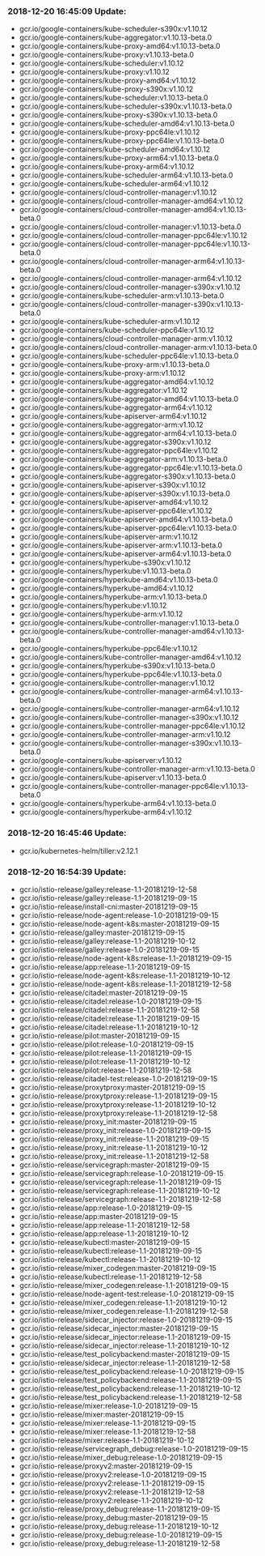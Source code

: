 ### 2018-12-20 16:45:09 Update:

- gcr.io/google-containers/kube-scheduler-s390x:v1.10.12
- gcr.io/google-containers/kube-aggregator:v1.10.13-beta.0
- gcr.io/google-containers/kube-proxy-amd64:v1.10.13-beta.0
- gcr.io/google-containers/kube-proxy:v1.10.13-beta.0
- gcr.io/google-containers/kube-scheduler:v1.10.12
- gcr.io/google-containers/kube-proxy:v1.10.12
- gcr.io/google-containers/kube-proxy-amd64:v1.10.12
- gcr.io/google-containers/kube-proxy-s390x:v1.10.12
- gcr.io/google-containers/kube-scheduler:v1.10.13-beta.0
- gcr.io/google-containers/kube-scheduler-s390x:v1.10.13-beta.0
- gcr.io/google-containers/kube-proxy-s390x:v1.10.13-beta.0
- gcr.io/google-containers/kube-scheduler-amd64:v1.10.13-beta.0
- gcr.io/google-containers/kube-proxy-ppc64le:v1.10.12
- gcr.io/google-containers/kube-proxy-ppc64le:v1.10.13-beta.0
- gcr.io/google-containers/kube-scheduler-amd64:v1.10.12
- gcr.io/google-containers/kube-proxy-arm64:v1.10.13-beta.0
- gcr.io/google-containers/kube-proxy-arm64:v1.10.12
- gcr.io/google-containers/kube-scheduler-arm64:v1.10.13-beta.0
- gcr.io/google-containers/kube-scheduler-arm64:v1.10.12
- gcr.io/google-containers/cloud-controller-manager:v1.10.12
- gcr.io/google-containers/cloud-controller-manager-amd64:v1.10.12
- gcr.io/google-containers/cloud-controller-manager-amd64:v1.10.13-beta.0
- gcr.io/google-containers/cloud-controller-manager:v1.10.13-beta.0
- gcr.io/google-containers/cloud-controller-manager-ppc64le:v1.10.12
- gcr.io/google-containers/cloud-controller-manager-ppc64le:v1.10.13-beta.0
- gcr.io/google-containers/cloud-controller-manager-arm64:v1.10.13-beta.0
- gcr.io/google-containers/cloud-controller-manager-arm64:v1.10.12
- gcr.io/google-containers/cloud-controller-manager-s390x:v1.10.12
- gcr.io/google-containers/kube-scheduler-arm:v1.10.13-beta.0
- gcr.io/google-containers/cloud-controller-manager-s390x:v1.10.13-beta.0
- gcr.io/google-containers/kube-scheduler-arm:v1.10.12
- gcr.io/google-containers/kube-scheduler-ppc64le:v1.10.12
- gcr.io/google-containers/cloud-controller-manager-arm:v1.10.12
- gcr.io/google-containers/cloud-controller-manager-arm:v1.10.13-beta.0
- gcr.io/google-containers/kube-scheduler-ppc64le:v1.10.13-beta.0
- gcr.io/google-containers/kube-proxy-arm:v1.10.13-beta.0
- gcr.io/google-containers/kube-proxy-arm:v1.10.12
- gcr.io/google-containers/kube-aggregator-amd64:v1.10.12
- gcr.io/google-containers/kube-aggregator:v1.10.12
- gcr.io/google-containers/kube-aggregator-amd64:v1.10.13-beta.0
- gcr.io/google-containers/kube-aggregator-arm64:v1.10.12
- gcr.io/google-containers/kube-apiserver-arm64:v1.10.12
- gcr.io/google-containers/kube-aggregator-arm:v1.10.12
- gcr.io/google-containers/kube-aggregator-arm64:v1.10.13-beta.0
- gcr.io/google-containers/kube-aggregator-s390x:v1.10.12
- gcr.io/google-containers/kube-aggregator-ppc64le:v1.10.12
- gcr.io/google-containers/kube-aggregator-arm:v1.10.13-beta.0
- gcr.io/google-containers/kube-aggregator-ppc64le:v1.10.13-beta.0
- gcr.io/google-containers/kube-aggregator-s390x:v1.10.13-beta.0
- gcr.io/google-containers/kube-apiserver-s390x:v1.10.12
- gcr.io/google-containers/kube-apiserver-s390x:v1.10.13-beta.0
- gcr.io/google-containers/kube-apiserver-amd64:v1.10.12
- gcr.io/google-containers/kube-apiserver-ppc64le:v1.10.12
- gcr.io/google-containers/kube-apiserver-amd64:v1.10.13-beta.0
- gcr.io/google-containers/kube-apiserver-ppc64le:v1.10.13-beta.0
- gcr.io/google-containers/kube-apiserver-arm:v1.10.12
- gcr.io/google-containers/kube-apiserver-arm:v1.10.13-beta.0
- gcr.io/google-containers/kube-apiserver-arm64:v1.10.13-beta.0
- gcr.io/google-containers/hyperkube-s390x:v1.10.12
- gcr.io/google-containers/hyperkube:v1.10.13-beta.0
- gcr.io/google-containers/hyperkube-amd64:v1.10.13-beta.0
- gcr.io/google-containers/hyperkube-amd64:v1.10.12
- gcr.io/google-containers/hyperkube-arm:v1.10.13-beta.0
- gcr.io/google-containers/hyperkube:v1.10.12
- gcr.io/google-containers/hyperkube-arm:v1.10.12
- gcr.io/google-containers/kube-controller-manager:v1.10.13-beta.0
- gcr.io/google-containers/kube-controller-manager-amd64:v1.10.13-beta.0
- gcr.io/google-containers/hyperkube-ppc64le:v1.10.12
- gcr.io/google-containers/kube-controller-manager-amd64:v1.10.12
- gcr.io/google-containers/hyperkube-s390x:v1.10.13-beta.0
- gcr.io/google-containers/hyperkube-ppc64le:v1.10.13-beta.0
- gcr.io/google-containers/kube-controller-manager:v1.10.12
- gcr.io/google-containers/kube-controller-manager-arm64:v1.10.13-beta.0
- gcr.io/google-containers/kube-controller-manager-arm64:v1.10.12
- gcr.io/google-containers/kube-controller-manager-s390x:v1.10.12
- gcr.io/google-containers/kube-controller-manager-ppc64le:v1.10.12
- gcr.io/google-containers/kube-controller-manager-arm:v1.10.12
- gcr.io/google-containers/kube-controller-manager-s390x:v1.10.13-beta.0
- gcr.io/google-containers/kube-apiserver:v1.10.12
- gcr.io/google-containers/kube-controller-manager-arm:v1.10.13-beta.0
- gcr.io/google-containers/kube-apiserver:v1.10.13-beta.0
- gcr.io/google-containers/kube-controller-manager-ppc64le:v1.10.13-beta.0
- gcr.io/google-containers/hyperkube-arm64:v1.10.13-beta.0
- gcr.io/google-containers/hyperkube-arm64:v1.10.12
### 2018-12-20 16:45:46 Update:

- gcr.io/kubernetes-helm/tiller:v2.12.1
### 2018-12-20 16:54:39 Update:

- gcr.io/istio-release/galley:release-1.1-20181219-12-58
- gcr.io/istio-release/galley:release-1.1-20181219-09-15
- gcr.io/istio-release/install-cni:master-20181219-09-15
- gcr.io/istio-release/node-agent:release-1.0-20181219-09-15
- gcr.io/istio-release/node-agent-k8s:master-20181219-09-15
- gcr.io/istio-release/galley:master-20181219-09-15
- gcr.io/istio-release/galley:release-1.1-20181219-10-12
- gcr.io/istio-release/galley:release-1.0-20181219-09-15
- gcr.io/istio-release/node-agent-k8s:release-1.1-20181219-09-15
- gcr.io/istio-release/app:release-1.1-20181219-09-15
- gcr.io/istio-release/node-agent-k8s:release-1.1-20181219-10-12
- gcr.io/istio-release/node-agent-k8s:release-1.1-20181219-12-58
- gcr.io/istio-release/citadel:master-20181219-09-15
- gcr.io/istio-release/citadel:release-1.0-20181219-09-15
- gcr.io/istio-release/citadel:release-1.1-20181219-12-58
- gcr.io/istio-release/citadel:release-1.1-20181219-09-15
- gcr.io/istio-release/citadel:release-1.1-20181219-10-12
- gcr.io/istio-release/pilot:master-20181219-09-15
- gcr.io/istio-release/pilot:release-1.0-20181219-09-15
- gcr.io/istio-release/pilot:release-1.1-20181219-09-15
- gcr.io/istio-release/pilot:release-1.1-20181219-10-12
- gcr.io/istio-release/pilot:release-1.1-20181219-12-58
- gcr.io/istio-release/citadel-test:release-1.0-20181219-09-15
- gcr.io/istio-release/proxytproxy:master-20181219-09-15
- gcr.io/istio-release/proxytproxy:release-1.1-20181219-09-15
- gcr.io/istio-release/proxytproxy:release-1.1-20181219-10-12
- gcr.io/istio-release/proxytproxy:release-1.1-20181219-12-58
- gcr.io/istio-release/proxy_init:master-20181219-09-15
- gcr.io/istio-release/proxy_init:release-1.0-20181219-09-15
- gcr.io/istio-release/proxy_init:release-1.1-20181219-09-15
- gcr.io/istio-release/proxy_init:release-1.1-20181219-10-12
- gcr.io/istio-release/proxy_init:release-1.1-20181219-12-58
- gcr.io/istio-release/servicegraph:master-20181219-09-15
- gcr.io/istio-release/servicegraph:release-1.0-20181219-09-15
- gcr.io/istio-release/servicegraph:release-1.1-20181219-09-15
- gcr.io/istio-release/servicegraph:release-1.1-20181219-10-12
- gcr.io/istio-release/servicegraph:release-1.1-20181219-12-58
- gcr.io/istio-release/app:release-1.0-20181219-09-15
- gcr.io/istio-release/app:master-20181219-09-15
- gcr.io/istio-release/app:release-1.1-20181219-12-58
- gcr.io/istio-release/app:release-1.1-20181219-10-12
- gcr.io/istio-release/kubectl:master-20181219-09-15
- gcr.io/istio-release/kubectl:release-1.1-20181219-09-15
- gcr.io/istio-release/kubectl:release-1.1-20181219-10-12
- gcr.io/istio-release/mixer_codegen:master-20181219-09-15
- gcr.io/istio-release/kubectl:release-1.1-20181219-12-58
- gcr.io/istio-release/mixer_codegen:release-1.1-20181219-09-15
- gcr.io/istio-release/node-agent-test:release-1.0-20181219-09-15
- gcr.io/istio-release/mixer_codegen:release-1.1-20181219-10-12
- gcr.io/istio-release/mixer_codegen:release-1.1-20181219-12-58
- gcr.io/istio-release/sidecar_injector:release-1.0-20181219-09-15
- gcr.io/istio-release/sidecar_injector:master-20181219-09-15
- gcr.io/istio-release/sidecar_injector:release-1.1-20181219-09-15
- gcr.io/istio-release/sidecar_injector:release-1.1-20181219-10-12
- gcr.io/istio-release/test_policybackend:master-20181219-09-15
- gcr.io/istio-release/sidecar_injector:release-1.1-20181219-12-58
- gcr.io/istio-release/test_policybackend:release-1.0-20181219-09-15
- gcr.io/istio-release/test_policybackend:release-1.1-20181219-09-15
- gcr.io/istio-release/test_policybackend:release-1.1-20181219-10-12
- gcr.io/istio-release/test_policybackend:release-1.1-20181219-12-58
- gcr.io/istio-release/mixer:release-1.0-20181219-09-15
- gcr.io/istio-release/mixer:master-20181219-09-15
- gcr.io/istio-release/mixer:release-1.1-20181219-09-15
- gcr.io/istio-release/mixer:release-1.1-20181219-12-58
- gcr.io/istio-release/mixer:release-1.1-20181219-10-12
- gcr.io/istio-release/servicegraph_debug:release-1.0-20181219-09-15
- gcr.io/istio-release/mixer_debug:release-1.0-20181219-09-15
- gcr.io/istio-release/proxyv2:master-20181219-09-15
- gcr.io/istio-release/proxyv2:release-1.0-20181219-09-15
- gcr.io/istio-release/proxyv2:release-1.1-20181219-09-15
- gcr.io/istio-release/proxyv2:release-1.1-20181219-12-58
- gcr.io/istio-release/proxyv2:release-1.1-20181219-10-12
- gcr.io/istio-release/proxy_debug:release-1.1-20181219-09-15
- gcr.io/istio-release/proxy_debug:master-20181219-09-15
- gcr.io/istio-release/proxy_debug:release-1.1-20181219-10-12
- gcr.io/istio-release/proxy_debug:release-1.0-20181219-09-15
- gcr.io/istio-release/proxy_debug:release-1.1-20181219-12-58
